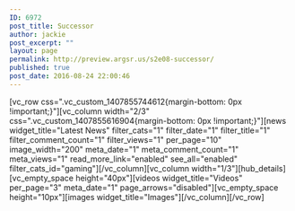 ```yaml
---
ID: 6972
post_title: Successor
author: jackie
post_excerpt: ""
layout: page
permalink: http://preview.argsr.us/s2e08-successor/
published: true
post_date: 2016-08-24 22:00:46
---
```

[vc_row css=".vc_custom_1407855744612{margin-bottom: 0px !important;}"][vc_column width="2/3" css=".vc_custom_1407855616904{margin-bottom: 0px !important;}"][news widget_title="Latest News" filter_cats="1" filter_date="1" filter_title="1" filter_comment_count="1" filter_views="1" per_page="10" image_width="200" meta_date="1" meta_comment_count="1" meta_views="1" read_more_link="enabled" see_all="enabled" filter_cats_id="gaming"][/vc_column][vc_column width="1/3"][hub_details][vc_empty_space height="40px"][videos widget_title="Videos" per_page="3" meta_date="1" page_arrows="disabled"][vc_empty_space height="10px"][images widget_title="Images"][/vc_column][/vc_row]